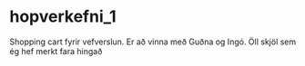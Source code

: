 # hopverkefni_1
Shopping cart fyrir vefverslun. Er að vinna með Guðna og Ingó. Öll skjöl sem ég hef merkt fara hingað
